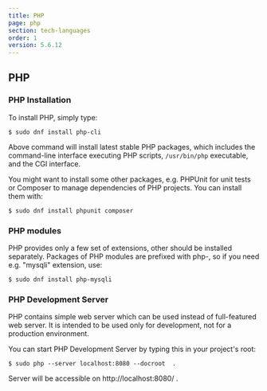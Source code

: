 ```yaml
---
title: PHP
page: php
section: tech-languages
order: 1
version: 5.6.12
---
```


## PHP

### PHP Installation

To install PHP, simply type:

```
$ sudo dnf install php-cli
```

Above command will install latest stable PHP packages, which includes the command-line interface executing PHP scripts, `/usr/bin/php` executable, and the CGI interface.

You might want to install some other packages, e.g. PHPUnit for unit tests or Composer to manage dependencies of PHP projects. You can install them with:

```
$ sudo dnf install phpunit composer
```

### PHP modules

PHP provides only a few set of extensions, other should be installed separately. Packages of PHP modules are prefixed with php-, so if you need e.g. "mysqli" extension, use:

```
$ sudo dnf install php-mysqli
```

### PHP Development Server

PHP contains simple web server which can be used instead of full-featured web server. It is intended to be used only for development, not for a production environment.

You can start PHP Development Server by typing this in your project's root:

```
$ sudo php --server localhost:8080 --docroot  .
```
Server will be accessible on http://localhost:8080/ .
